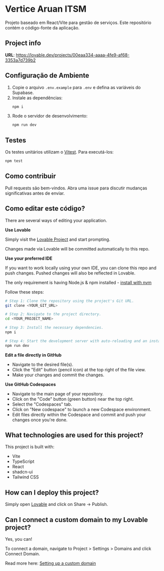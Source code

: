 # Vertice Aruan ITSM

Projeto baseado em React/Vite para gestão de serviços. Este repositório contém
o código-fonte da aplicação.

## Project info

**URL**: https://lovable.dev/projects/00eaa334-aaaa-4fe9-af68-3353a7d739b2

## Configuração de Ambiente

1. Copie o arquivo `.env.example` para `.env` e defina as variáveis do Supabase.
2. Instale as dependências:
   ```sh
   npm i
   ```
3. Rode o servidor de desenvolvimento:
   ```sh
   npm run dev
   ```

## Testes

Os testes unitários utilizam o [Vitest](https://vitest.dev/). Para executá-los:

```sh
npm test
```

## Como contribuir

Pull requests são bem-vindos. Abra uma issue para discutir mudanças significativas
antes de enviar.

## Como editar este código?

There are several ways of editing your application.

**Use Lovable**

Simply visit the [Lovable Project](https://lovable.dev/projects/00eaa334-aaaa-4fe9-af68-3353a7d739b2) and start prompting.

Changes made via Lovable will be committed automatically to this repo.

**Use your preferred IDE**

If you want to work locally using your own IDE, you can clone this repo and push changes. Pushed changes will also be reflected in Lovable.

The only requirement is having Node.js & npm installed - [install with nvm](https://github.com/nvm-sh/nvm#installing-and-updating)

Follow these steps:

```sh
# Step 1: Clone the repository using the project's Git URL.
git clone <YOUR_GIT_URL>

# Step 2: Navigate to the project directory.
cd <YOUR_PROJECT_NAME>

# Step 3: Install the necessary dependencies.
npm i

# Step 4: Start the development server with auto-reloading and an instant preview.
npm run dev
```

**Edit a file directly in GitHub**

- Navigate to the desired file(s).
- Click the "Edit" button (pencil icon) at the top right of the file view.
- Make your changes and commit the changes.

**Use GitHub Codespaces**

- Navigate to the main page of your repository.
- Click on the "Code" button (green button) near the top right.
- Select the "Codespaces" tab.
- Click on "New codespace" to launch a new Codespace environment.
- Edit files directly within the Codespace and commit and push your changes once you're done.

## What technologies are used for this project?

This project is built with:

- Vite
- TypeScript
- React
- shadcn-ui
- Tailwind CSS

## How can I deploy this project?

Simply open [Lovable](https://lovable.dev/projects/00eaa334-aaaa-4fe9-af68-3353a7d739b2) and click on Share -> Publish.

## Can I connect a custom domain to my Lovable project?

Yes, you can!

To connect a domain, navigate to Project > Settings > Domains and click Connect Domain.

Read more here: [Setting up a custom domain](https://docs.lovable.dev/tips-tricks/custom-domain#step-by-step-guide)
